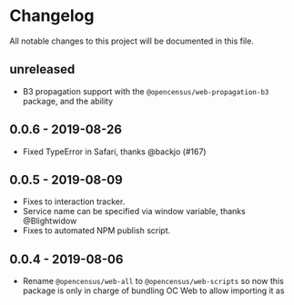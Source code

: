 # Changelog

All notable changes to this project will be documented in this file.

## unreleased

- B3 propagation support with the `@opencensus/web-propagation-b3` package,
  and the ability 

## 0.0.6 - 2019-08-26

- Fixed TypeError in Safari, thanks @backjo (#167)

## 0.0.5 - 2019-08-09

- Fixes to interaction tracker.
- Service name can be specified via window variable, thanks @Blightwidow
- Fixes to automated NPM publish script.

## 0.0.4 - 2019-08-06

- Rename `@opencensus/web-all` to `@opencensus/web-scripts` so now this package 
    is only in charge of bundling OC Web to allow importing it as <script> tag.

- To use OC Web as an npm dependency, there are several options: `@opencensus/web-initial-load`
    to instrument with only the initial page load module, `@opencensus/web-instrumentation-zone`
    to instrument it with all the OC Web functionality plus the `Zone.js` library and 
    `@opencensus/web-instrumentation-zone-peer-dep` also exports all the functionality but `Zone.js`
    is a peer dependency.

- Implementation of *User interaction tracing* monkey-patching the `Zone.js` library. This includes
    some features like: automatic tracing for click events and route transitions, custom spans, 
    automatic spans for HTTP requests and Browser performance data, relate user interaction traces
    back the the initial page load trace and sampling.

## 0.0.3 - 2019-06-08

- Support custom end time for span (#95), thanks @skjindal93
- Upgraded types to match `@opencensus/core` package version `0.0.13`.
- Package upgrades
- Add support for object(`SpanOptions`) as an argument for `startChildSpan` function, similar to `startRootSpan`.
- Please note that there is an API breaking change in methods `addMessageEvent()`. The field `id` is now number instead of string.

## 0.0.2 - 2019-04-29

Fix: add JS bundles and source maps to the NPM files for @opencensus/web-all 
(#66), which were incorrectly not included before. This enables linking the JS
bundles in `<script>` tags via the unpkg.com or jsdelivr.com CDNs for NPM files.

## 0.0.1 - 2019-04-26

- TypeScript interfaces and enums extracted from the `@opencensus/core`
    package of [opencensus-node][opencensus-node-url]
- Initial `Tracer` and `Span` implementations. The tracer only supports a single
    root span at a time within a browser tab.
- Exporter to write traces to the OpenCensus Agent via its [HTTP/JSON feature][oc-agent-http-url].
- Instrumentation to generate trace spans for the resource timing waterfall of
    an initial page load.
- Option to link the initial HTML load client span with its server-side span by
  having the client write a `traceparent` global variable in
  [trace context W3C draft format][trace-context-url].
- WebPack build scripts to generate JS bundles to enable adding instrumentation
  of the initial page load spans and exporting them to the OpenCensus agent.

[oc-agent-http-url]: https://github.com/census-instrumentation/opencensus-service/tree/master/receiver#writing-with-httpjson
[opencensus-node-url]: http://github.com/census-instrumentation/opencensus-node
[trace-context-url]: https://www.w3.org/TR/trace-context/
